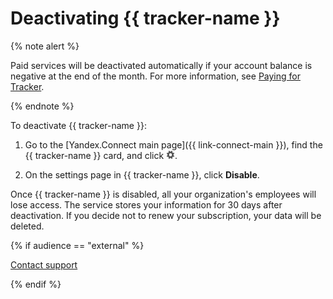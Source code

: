 # Deactivating {{ tracker-name }}

{% note alert %}

Paid services will be deactivated automatically if your account balance is negative at the end of the month. For more information, see [Paying for Tracker](pricing.md#billing).

{% endnote %}

To deactivate {{ tracker-name }}:

1. Go to the [Yandex.Connect main page]({{ link-connect-main }}), find the {{ tracker-name }} card, and click  ![](../_assets/tracker/settings.png).

1. On the settings page in {{ tracker-name }}, click **Disable**.

Once {{ tracker-name }} is disabled, all your organization's employees will lose access. The service stores your information for 30 days after deactivation. If you decide not to renew your subscription, your data will be deleted.

{% if audience == "external" %}

[Contact support](troubleshooting.md)

{% endif %}

